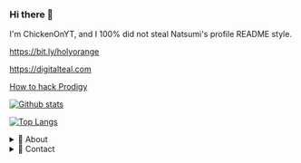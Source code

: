 ### Hi there 👋

I'm ChickenOnYT, and I 100% did not steal Natsumi's profile README style.

https://bit.ly/holyorange

https://digitalteal.com

[How to hack Prodigy](https://youtu.be/w6rFADL9-qg)

[![Github stats](https://github-readme-stats.vercel.app/api?username=ChickenOnYT&count_private=true&show_icons=true&hide=stars)](https://github.com/anuraghazra/github-readme-stats)

[![Top Langs](https://github-readme-stats.vercel.app/api/top-langs/?username=ChickenOnYT&layout=compact)](https://github.com/anuraghazra/github-readme-stats)

<details>
  <summary>🌟 About</summary>
    I can code in JavaScript, HTML, CSS, PHP, and C#, and I've been into web development for about 4 years now. I make YouTube videos about Prodigy Math Game, and I've been helping ProdigyMathGameHacking for about a year.
 
</details>

<details>
  <summary>📨 Contact</summary>
  
  | | Name | Account |
  | - | ------- | ----- |
  | 💬 | *Discord* | ChickenOnYT#0025
  | ✉ | *Email* | dck.dachickenking@gmail.com
</details>
